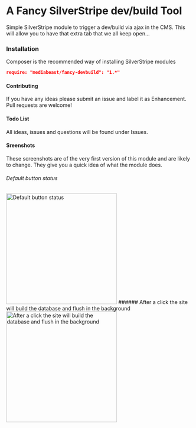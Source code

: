 # A Fancy SilverStripe dev/build Tool
Simple SilverStripe module to trigger a dev/build via ajax in the CMS. 
This will allow you to have that extra tab that we all keep open...

### Installation
Composer is the recommended way of installing SilverStripe modules
```json
require: "mediabeast/fancy-devbuild": "1.*"
```


#### Contributing 
If you have any ideas please submit an issue and label it as Enhancement.
Pull requests are welcome!


#### Todo List
All ideas, issues and questions will be found under Issues.


#### Sreenshots
These screenshots are of the very first version of this module and are likely to change.
They give you a quick idea of what the module does.


###### Default button status
<img width="300px" src="http://i.imgur.com/zYmHiQ4.png" alt="Default button status">
###### After a click the site will build the database and flush in the background
<img width="300px" src="http://i.imgur.com/Aik95L7.png" alt="After a click the site will build the database and flush in the background">
